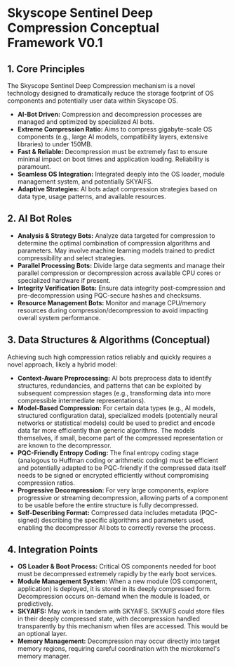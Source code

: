 # Skyscope Sentinel Deep Compression Conceptual Framework V0.1

## 1. Core Principles
The Skyscope Sentinel Deep Compression mechanism is a novel technology designed to dramatically reduce the storage footprint of OS components and potentially user data within Skyscope OS.
*   **AI-Bot Driven:** Compression and decompression processes are managed and optimized by specialized AI bots.
*   **Extreme Compression Ratio:** Aims to compress gigabyte-scale OS components (e.g., large AI models, compatibility layers, extensive libraries) to under 150MB.
*   **Fast & Reliable:** Decompression must be extremely fast to ensure minimal impact on boot times and application loading. Reliability is paramount.
*   **Seamless OS Integration:** Integrated deeply into the OS loader, module management system, and potentially SKYAIFS.
*   **Adaptive Strategies:** AI bots adapt compression strategies based on data type, usage patterns, and available resources.

## 2. AI Bot Roles
*   **Analysis & Strategy Bots:** Analyze data targeted for compression to determine the optimal combination of compression algorithms and parameters. May involve machine learning models trained to predict compressibility and select strategies.
*   **Parallel Processing Bots:** Divide large data segments and manage their parallel compression or decompression across available CPU cores or specialized hardware if present.
*   **Integrity Verification Bots:** Ensure data integrity post-compression and pre-decompression using PQC-secure hashes and checksums.
*   **Resource Management Bots:** Monitor and manage CPU/memory resources during compression/decompression to avoid impacting overall system performance.

## 3. Data Structures & Algorithms (Conceptual)
Achieving such high compression ratios reliably and quickly requires a novel approach, likely a hybrid model:
*   **Context-Aware Preprocessing:** AI bots preprocess data to identify structures, redundancies, and patterns that can be exploited by subsequent compression stages (e.g., transforming data into more compressible intermediate representations).
*   **Model-Based Compression:** For certain data types (e.g., AI models, structured configuration data), specialized models (potentially neural networks or statistical models) could be used to predict and encode data far more efficiently than generic algorithms. The models themselves, if small, become part of the compressed representation or are known to the decompressor.
*   **PQC-Friendly Entropy Coding:** The final entropy coding stage (analogous to Huffman coding or arithmetic coding) must be efficient and potentially adapted to be PQC-friendly if the compressed data itself needs to be signed or encrypted efficiently without compromising compression ratios.
*   **Progressive Decompression:** For very large components, explore progressive or streaming decompression, allowing parts of a component to be usable before the entire structure is fully decompressed.
*   **Self-Describing Format:** Compressed data includes metadata (PQC-signed) describing the specific algorithms and parameters used, enabling the decompressor AI bots to correctly reverse the process.

## 4. Integration Points
*   **OS Loader & Boot Process:** Critical OS components needed for boot must be decompressed extremely rapidly by the early boot services.
*   **Module Management System:** When a new module (OS component, application) is deployed, it is stored in its deeply compressed form. Decompression occurs on-demand when the module is loaded, or predictively.
*   **SKYAIFS:** May work in tandem with SKYAIFS. SKYAIFS could store files in their deeply compressed state, with decompression handled transparently by this mechanism when files are accessed. This would be an optional layer.
*   **Memory Management:** Decompression may occur directly into target memory regions, requiring careful coordination with the microkernel's memory manager.
